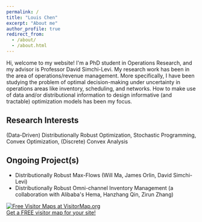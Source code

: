 ```yaml
---
permalink: /
title: "Louis Chen"
excerpt: "About me"
author_profile: true
redirect_from: 
  - /about/
  - /about.html
---
```


Hi, welcome to my website! I'm a PhD student in Operations Research, and my advisor is Professor David Simchi-Levi. My research work has been in the area of operations/revenue management. More specifically, I have been studying the problem of optimal decision-making under uncertainty in operations areas like inventory, scheduling, and networks. How to make use of data and/or distributional information to design informative (and tractable) optimization models has been my focus.


Research Interests
------
(Data-Driven) Distributionally Robust Optimization, Stochastic Programming, Convex Optimization, (Discrete) Convex Analysis


Ongoing Project(s)
------
* Distributionally Robust Max-Flows (Will Ma, James Orlin, David Simchi-Levi)
* Distributionally Robust Omni-channel Inventory Management (a collaboration with Alibaba's Hema, Hanzhang Qin, Zirun Zhang)

<a href="http://www.visitormap.org/" target="_top"><img src="http://www.visitormap.org/map/m:goshmibeulouiyur/s:1/c:ffffff/p:dot/y:0.png" alt="Free Visitor Maps at VisitorMap.org" border="0"></a><br><a href="http://www.visitormap.org/">Get a FREE visitor map for your site!</a>
